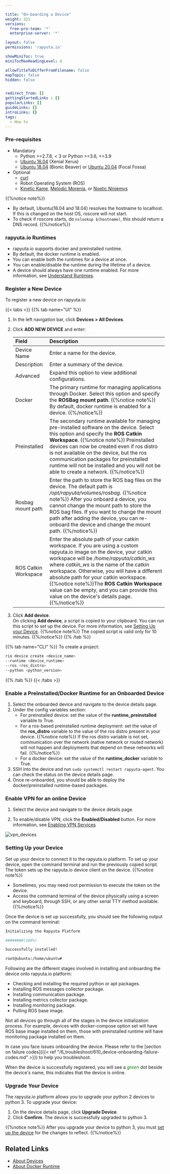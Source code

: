 ```yaml
---

title: "On-boarding a Device"
weight: 321
versions:
  free-pro-team: '*'
  enterprise-server: '*'

layout: false
permissions: 'rapyuta.io'

showMiniToc: true
miniTocMaxHeadingLevel: 4

allowTitleToDifferFromFilename: false
mapTopic: false
hidden: false


redirect_from: []
gettingStartedLinks : []
popularLinks: []
guideLinks: []
introLinks: {}
tags:
  - How to
---
```


### Pre-requisites

* Mandatory
   * Python >=2.7.8, < 3 or Python >=3.6, <=3.9
   * [Ubuntu 16.04](http://releases.ubuntu.com/16.04/) (Xenial Xerus)
   * [Ubuntu 18.04](http://releases.ubuntu.com/18.04/) (Bionic Beaver) or [Ubuntu 20.04](https://releases.ubuntu.com/20.04/) (Focal Fossa)
* Optional
    * [curl](https://curl.haxx.se/)
    * Robot Operating System (ROS)
    * [Kinetic Kame](http://wiki.ros.org/kinetic), [Melodic Morenia](http://wiki.ros.org/melodic), or [Noetic Ninjemys](http://wiki.ros.org/noetic)

{{%notice note%}}
 * By default, Ubuntu(16.04 and 18.04) resolves the hostname to localhost. If this is changed on the host OS, roscore will not start. 
 * To check if roscore starts, do `nslookup $(hostname)`, this should return a DNS record.
{{%/notice%}}

### rapyuta.io Runtimes

* rapyuta.io supports docker and preinstalled runtime. 
* By default, the docker runtime is enabled. 
* You can enable both the runtimes for a device at once.
* You can enable/disable the runtime during the lifetime of a device. 
* A device should always have one runtime enabled.
For more information, see [Understand Runtimes](/5_deep-dives/51_managing-devices/511_device-runtime/).

### Register a New Device

To register a new device on rapyuta.io:

{{< tabs >}}
{{% tab name="UI" %}}
1. In the left navigation bar, click **Devices > All Devices**.
2. Click **ADD NEW DEVICE** and enter:
   <table>
      <tr style="background-color:#F8F8F8;">
         <td> <b>Field</b></td>
         <td> <b>Description</b></td>
      </tr>
      <tbody>
         <tr>
            <td>Device Name</td>
            <td>Enter a name for the device.</td>
         </tr>
          <tr>
            <td>Description  </td>
            <td>Enter a summary of the device. </td>
         </tr>
           <tr>
            <td>Advanced  </td>
            <td>Expand this option to view additional configurations.</td>
         </tr>
         <tr>
            <td> Docker </td>
            <td>The primary runtime for managing applications through Docker. Select this option and specify the <b>ROSBag mount path</b>. {{%notice note%}} By default, docker runtime is enabled for a device.
      {{%/notice%}} </td> 
         </tr>
          <tr>
            <td> Preinstalled</td>
            <td>The secondary runtime available for managing pre-installed software on the device. Select this option and specify the <b>ROS Catkin Workspace</b>. {{%notice note%}} Preinstalled devices can now be created even if ros distro is not available on the device, but the ros communication packages for preinstalled runtime will not be installed and you will not be able to create a network. 
      {{%/notice%}} </td> 
         </tr>
         <tr>
            <td> Rosbag mount path </td>
            <td> Enter the path to store the ROS bag files on the device. The default path is <i>/opt/rapyuta/volumes/rosbag</i>. {{%notice note%}} After you onboard a device, you cannot change the mount path to store the ROS bag files. If you want to change the mount path after adding the device, you can re-onboard the device 	and change the mount path. 
      {{%/notice%}}  </td>
         </tr>
         <tr>
            <td> ROS Catkin Workspace </td>
            <td> Enter the absolute path of your catkin workspace. If you are using a custom rapyuta.io image on the device, your catkin workspace will be <i>/home/rapyuta/catkin_ws</i> where <i>catkin_ws</i> is the name of the catkin workspace. Otherwise, you will have a different absolute path for your catkin workspace. {{%notice note%}}The <b>ROS Catkin Workspace</b> value can be empty, and you can provide this value on the device's details page. 
      {{%/notice%}}</td>
         </tr>
      </tbody>
   </table>

3. Click **Add device**.  
   On clicking <b>Add device</b>, a script is copied to your clipboard. You can run this script to set up the device. For more information, see [Setting Up your Device](/3_how-tos/32_device-management/321_onboarding-a-device/#setting-up-your-device).
   {{%notice note%}}
   The copied script is valid only for 10 minutes.
   {{%/notice%}}
{{% /tab %}}

{{% tab name="CLI" %}}
To create a project:
```Bash
rio device create <device_name> 
--runtime <device_runtime> 
--ros <ros_distro> 
--python <python_version>
```
{{% /tab %}}
{{< /tabs >}}
 
### Enable a Preinstalled/Docker Runtime for an Onboarded Device

1. Select the onboarded device and navigate to the device details page.
2. Under the config variables section:
   * For preinstalled device: set the value of the **runtime_preinstalled** variable to True.
   * For a ros-based preinstalled runtime deployment: set the value of the **ros_distro** variable to the value of the ros distro present in your device.
   {{%notice note%}}
   If the ros distro variable is not set, communication over the network (native network or routed network) will not happen and deployments that depend on these networks will fail.
   {{%/notice%}}
   * For a docker device: set the value of the **runtime_docker** variable to True.
3. SSH into the device and run `sudo systemctl restart rapyuta-agent`. You can check the status on the device details page.
4. Once re-onboarded, you should be able to deploy the docker/preinstalled runtime-based packages.


### Enable VPN for an online Device

1. Select the device and navigate to the device details page.

2. To enable/disable VPN, click the **Enabled/Disabled** button. For more information, see [Enabling VPN Services](/3_how-tos/34_networking-and-communication/347_enable-vpn/)

![vpn_devices](/images/core-concepts/vpn/vpn_devices.png)


### Setting Up your Device

Set up your device to connect it to the rapyuta.io platform. To set up your device, open the command terminal and run the previously copied script.
The token sets up the rapyuta.io device client on the device. 
{{%notice note%}}
* Sometimes, you may need root permission to execute the token on the device.
* Access the command terminal of the device physically using a screen and keyboard, through SSH, or any other serial TTY method available. 
{{%/notice%}}

Once the device is set up successfully, you should see the following output on the command terminal:
```bash
Initializing the Rapyuta Platform

########(100%)

Successfully installed!

root@ubuntu:/home/ubuntu#
```

Following are the different stages involved in installing and onboarding the device onto rapyuta.io platform:
<!--The process of installing a device consists of different stages towards successful completion of onboarding the device onto rapyuta.io.
These stages are described below: -->
* Checking and installing the required python or apt packages.
* Installing ROS messages collector package.
* Installing communication package.
* Installing metrics collector package.
* Installing monitoring package.
* Pulling ROS base image.

Not all devices go through all of the stages in the device initialization process. For example, devices with docker-compose option set will have ROS base image installed on them, those with preinstalled runtime will have monitoring package installed on them.

In case you face issues onboarding the device. Please refer to the [section on failure codes]({{< ref "/6_troubleshoot/610_device-onboarding-failure-codes.md" >}}) to help you troubleshoot.

When the device is successfully registered, you will see a <span style="color:green">*green*</span> dot beside the device's name, this indicates that the device is online.

### Upgrade Your Device

The rapyuta.io platform allows you to upgrade your python 2 devices to python 3. To upgrade your device:

1. On the device details page, click **Upgrade Device**.
2. Click **Confirm**. The device is successfully upgraded to python 3.

{{%notice note%}}
After you upgrade your device to python 3, you must [set up the device](/3_how-tos/32_device-management/321_onboarding-a-device/#setting-up-your-device) for the changes to reflect.
{{%/notice%}} 

## Related Links
* [About Devices](/1_understanding-rio/12_core-concepts/#device-management)
* [About Docker Runtime](/5_deep-dives/51_managing-devices/511_device-runtime/#dockercompose-runtime-for-device)
